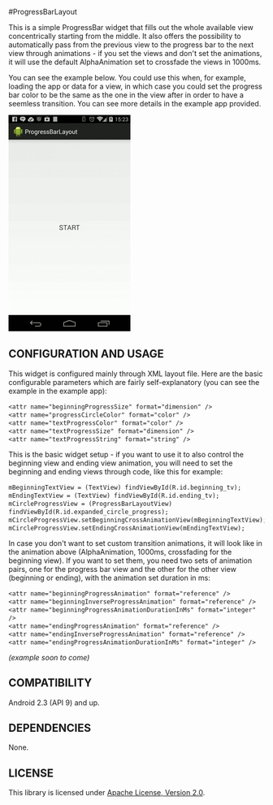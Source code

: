 #ProgressBarLayout

This is a simple ProgressBar widget that fills out the whole available view concentrically starting from the middle. It also offers the possibility to automatically pass from the previous view to the progress bar to the next view through animations - if you set the views and don't set the animations, it will use the default AlphaAnimation set to crossfade the views in 1000ms.

You can see the example below. You could use this when, for example, loading the app or data for a view, in which case you could set the progress bar color to be the same as the one in the view after in order to have a seemless transition. You can see more details in the example app provided.

![ProgressBarLayout demo](progressbarlayoutdemo.gif)


## CONFIGURATION AND USAGE

This widget is configured mainly through XML layout file. Here are the basic configurable parameters which are fairly self-explanatory (you can see the example in the example app):

    <attr name="beginningProgressSize" format="dimension" />
    <attr name="progressCircleColor" format="color" />
    <attr name="textProgressColor" format="color" />
    <attr name="textProgressSize" format="dimension" />
    <attr name="textProgressString" format="string" />

This is the basic widget setup - if you want to use it to also control the beginning view and ending view animation, you will need to set the beginning and ending views through code, like this for example:

    mBeginningTextView = (TextView) findViewById(R.id.beginning_tv);
    mEndingTextView = (TextView) findViewById(R.id.ending_tv);
    mCircleProgressView = (ProgressBarLayoutView) findViewById(R.id.expanded_circle_progress);
    mCircleProgressView.setBeginningCrossAnimationView(mBeginningTextView);
    mCircleProgressView.setEndingCrossAnimationView(mEndingTextView);

In case you don't want to set custom transition animations, it will look like in the animation above (AlphaAnimation, 1000ms, crossfading for the beginning view). If you want to set them, you need two sets of animation pairs, one for the progress bar view and the other for the other view (beginning or ending), with the animation set duration in ms:

    <attr name="beginningProgressAnimation" format="reference" />
    <attr name="beginningInverseProgressAnimation" format="reference" />
    <attr name="beginningProgressAnimationDurationInMs" format="integer" />
    <attr name="endingProgressAnimation" format="reference" />
    <attr name="endingInverseProgressAnimation" format="reference" />
    <attr name="endingProgressAnimationDurationInMs" format="integer" />

*(example soon to come)*

## COMPATIBILITY

Android 2.3 (API 9) and up.

## DEPENDENCIES

None.

## LICENSE

This library is licensed under [Apache License, Version 2.0](http://www.apache.org/licenses/LICENSE-2.0.html).
